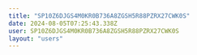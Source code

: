```yaml
---
title: "SP10Z6DJGS4M0KR0B736A8ZGSH5R88PZRX27CWK0S"
date: 2024-08-05T07:25:43.338Z
user: SP10Z6DJGS4M0KR0B736A8ZGSH5R88PZRX27CWK0S
layout: "users"
---
```

    